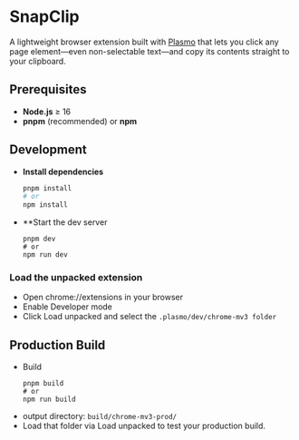 # SnapClip

A lightweight browser extension built with [Plasmo](https://docs.plasmo.com/) that lets you click any page element—even non-selectable text—and copy its contents straight to your clipboard.

## Prerequisites

- **Node.js** ≥ 16  
- **pnpm** (recommended) or **npm**

## Development

- **Install dependencies**  
  ```bash
  pnpm install
  # or
  npm install

- **Start the dev server
    ```
    pnpm dev
    # or
    npm run dev

### Load the unpacked extension

- Open chrome://extensions in your browser
- Enable Developer mode
- Click Load unpacked and select the ```.plasmo/dev/chrome-mv3 folder```

## Production Build

- Build
    ```
    pnpm build
    # or
    npm run build
- output directory: ```build/chrome-mv3-prod/```
- Load that folder via Load unpacked to test your production build.

